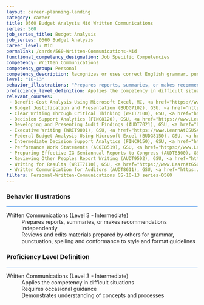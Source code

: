 ```yaml
---
layout: career-planning-landing
category: career
title: 0560 Budget Analysis Mid Written Communications
series: 560
job_series_title: Budget Analysis
job_series: 0560 Budget Analysis
career_level: Mid
permalink: /cards/560-Written-Communications-Mid
functional_competency_designation: Job Specific Competencies
competency: Written Communications
competency_group: Personal
competency_description: Recognizes or uses correct English grammar, punctuation, and spelling; communicates information (for example, facts, ideas, or messages) in a succinct and organized manner; produces written information, which may include technical material, that is appropriate for the intended audience
level: "10-13"
behavior_illustrations: "Prepares reports, summaries, or makes recommendations independently ? Reviews and edits materials prepared by others for grammar, punctuation, spelling and conformance to style and format guidelines"
proficiency_level_definition: Applies the competency in difficult situations ? Requires occasional guidance ? Demonstrates understanding of concepts and processes
relevant_courses: 
 - Benefit-Cost Analysis Using Microsoft Excel, MC, <a href="https://www.managementconcepts.com/course/id/5405?utm_source=CFOportal&utm_medium=listing&utm_campaign=CFOTTEP&utm_id=23FM">https://www.managementconcepts.com/course/id/5405?utm_source=CFOportal&utm_medium=listing&utm_campaign=CFOTTEP&utm_id=23FM</a>
 - Budget Justification and Presentation (BUDG7102), GSU, <a href="https://www.LearnAtGSUSA.com/BUDG7105">https://www.LearnAtGSUSA.com/BUDG7105</a>
 - Clear Writing Through Critical Thinking (WRIT7100), GSU, <a href="https://www.LearnAtGSUSA.com/WRIT7103">https://www.LearnAtGSUSA.com/WRIT7103</a>
 - Decision Support Analytics (FINC8120), GSU, <a href="https://www.LearnAtGSUSA.com/FINC8127">https://www.LearnAtGSUSA.com/FINC8127</a>
 - Developing and Presenting Audit Findings (AUDT7021), GSU, <a href="https://www.LearnAtGSUSA.com/AUDT7032">https://www.LearnAtGSUSA.com/AUDT7032</a>
 - Executive Writing (WRIT9001), GSU, <a href="https://www.LearnAtGSUSA.com/WRIT9004">https://www.LearnAtGSUSA.com/WRIT9004</a>
 - Federal Budget Analysis Using Microsoft Excel (BUDG8150), GSU, <a href="https://www.LearnAtGSUSA.com/BUDG8157">https://www.LearnAtGSUSA.com/BUDG8157</a>
 - Intermediate Decision Support Analytics (FINC9150), GSU, <a href="https://www.LearnAtGSUSA.com/FINC9153">https://www.LearnAtGSUSA.com/FINC9153</a>
 - Performance Work Statements (ACQI8519), GSU, <a href="https://www.LearnAtGSUSA.com/ACQI8522">https://www.LearnAtGSUSA.com/ACQI8522</a>
 - Preparing Effective IG Semiannual Reports to Congress (AUDT8300), GSU, <a href="https://www.LearnAtGSUSA.com/AUDT8307">https://www.LearnAtGSUSA.com/AUDT8307</a>
 - Reviewing Other Peoples Report Writing (AUDT9502), GSU, <a href="https://www.LearnAtGSUSA.com/AUDT9505">https://www.LearnAtGSUSA.com/AUDT9505</a>
 - Writing for Results (WRIT7110), GSU, <a href="https://www.LearnAtGSUSA.com/WRIT7121">https://www.LearnAtGSUSA.com/WRIT7121</a>
 - Written Communication for Auditors (AUDT8611), GSU, <a href="https://www.LearnAtGSUSA.com/AUDT8622">https://www.LearnAtGSUSA.com/AUDT8622</a>
filters: Personal-Written-Communications GS-10-13 series-0560
---
```


<div class="desktop:grid-col-6 margin-y-3">
  <div class="border-top-2 bg-white padding-3 shadow-5 height-full members-hover border-1px button-border border-top-blue radius-lg card-text-color">
    <h3>Behavior Illustrations</h3>
    <hr style="background-color: #2680EB !important;"/>
    <dl class="text-base card-content-color"><dt>Written Communications (Level 3 - Intermediate)</dt><dd>Prepares reports, summaries, or makes recommendations independently </dd><dd> Reviews and edits materials prepared by others for grammar, punctuation, spelling and conformance to style and format guidelines</dd></dl>
  </div>
</div>
<div class="desktop:grid-col-6 margin-y-3">
  <div class="border-top-2 bg-white padding-3 shadow-5 height-full members-hover border-1px button-border border-top-blue radius-lg card-text-color">
    <h3>Proficiency Level Definition</h3>
     <hr style="background-color: #2680EB !important;"/>
    <dl class="text-base card-content-color"><dt>Written Communications (Level 3 - Intermediate)</dt><dd>Applies the competency in difficult situations </dd><dd> Requires occasional guidance </dd><dd> Demonstrates understanding of concepts and processes</dd></dl>
  </div>
</div>